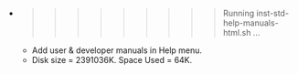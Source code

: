 * >>>>>>>>> Running inst-std-help-manuals-html.sh ...
  * Add user & developer manuals in Help menu.
  * Disk size = 2391036K. Space Used = 64K.

